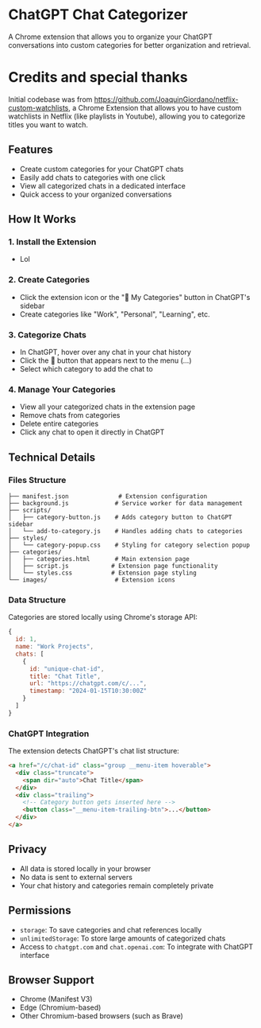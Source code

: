# ChatGPT Chat Categorizer

A Chrome extension that allows you to organize your ChatGPT conversations into custom categories for better organization and retrieval.
# Credits and special thanks
Initial codebase was from https://github.com/JoaquinGiordano/netflix-custom-watchlists, a Chrome Extension that allows you to have custom watchlists in Netflix (like playlists in Youtube), allowing you to categorize titles you want to watch.
## Features

- Create custom categories for your ChatGPT chats
- Easily add chats to categories with one click
- View all categorized chats in a dedicated interface
- Quick access to your organized conversations

## How It Works

### 1. Install the Extension

- Lol

### 2. Create Categories

- Click the extension icon or the "📁 My Categories" button in ChatGPT's sidebar
- Create categories like "Work", "Personal", "Learning", etc.

### 3. Categorize Chats

- In ChatGPT, hover over any chat in your chat history
- Click the 📁 button that appears next to the menu (...)
- Select which category to add the chat to

### 4. Manage Your Categories

- View all your categorized chats in the extension page
- Remove chats from categories
- Delete entire categories
- Click any chat to open it directly in ChatGPT

## Technical Details

### Files Structure

```
├── manifest.json              # Extension configuration
├── background.js             # Service worker for data management
├── scripts/
│   ├── category-button.js    # Adds category button to ChatGPT sidebar
│   └── add-to-category.js    # Handles adding chats to categories
├── styles/
│   └── category-popup.css    # Styling for category selection popup
├── categories/
│   ├── categories.html       # Main extension page
│   ├── script.js            # Extension page functionality
│   └── styles.css           # Extension page styling
└── images/                   # Extension icons
```

### Data Structure

Categories are stored locally using Chrome's storage API:

```javascript
{
  id: 1,
  name: "Work Projects",
  chats: [
    {
      id: "unique-chat-id",
      title: "Chat Title",
      url: "https://chatgpt.com/c/...",
      timestamp: "2024-01-15T10:30:00Z"
    }
  ]
}
```

### ChatGPT Integration

The extension detects ChatGPT's chat list structure:

```html
<a href="/c/chat-id" class="group __menu-item hoverable">
  <div class="truncate">
    <span dir="auto">Chat Title</span>
  </div>
  <div class="trailing">
    <!-- Category button gets inserted here -->
    <button class="__menu-item-trailing-btn">...</button>
  </div>
</a>
```

## Privacy

- All data is stored locally in your browser
- No data is sent to external servers
- Your chat history and categories remain completely private

## Permissions

- `storage`: To save categories and chat references locally
- `unlimitedStorage`: To store large amounts of categorized chats
- Access to `chatgpt.com` and `chat.openai.com`: To integrate with ChatGPT interface

## Browser Support

- Chrome (Manifest V3)
- Edge (Chromium-based)
- Other Chromium-based browsers (such as Brave)
